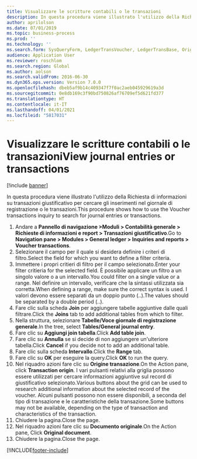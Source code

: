 ```yaml
---
title: Visualizzare le scritture contabili o le transazioni
description: In questa procedura viene illustrato l'utilizzo della Richiesta di informazioni su transazioni giustificativo per cercare gli inserimenti nel giornale di registrazione o le transazioni.
author: aprilolson
ms.date: 07/01/2019
ms.topic: business-process
ms.prod: ''
ms.technology: ''
ms.search.form: SysQueryForm, LedgerTransVoucher, LedgerTransBase, Originaldocuments
audience: Application User
ms.reviewer: roschlom
ms.search.region: Global
ms.author: aolson
ms.search.validFrom: 2016-06-30
ms.dyn365.ops.version: Version 7.0.0
ms.openlocfilehash: dbeb5af9b14c409347f7f0ac2aeb045929619a3d
ms.sourcegitcommit: 0e8db169c3f90bd750826af76709ef5d621fd377
ms.translationtype: HT
ms.contentlocale: it-IT
ms.lasthandoff: 04/01/2021
ms.locfileid: "5817031"
---
```

# <a name="view-journal-entries-or-transactions"></a><span data-ttu-id="fd101-103">Visualizzare le scritture contabili o le transazioni</span><span class="sxs-lookup"><span data-stu-id="fd101-103">View journal entries or transactions</span></span>

[!include [banner](../../includes/banner.md)]

<span data-ttu-id="fd101-104">In questa procedura viene illustrato l'utilizzo della Richiesta di informazioni su transazioni giustificativo per cercare gli inserimenti nel giornale di registrazione o le transazioni.</span><span class="sxs-lookup"><span data-stu-id="fd101-104">This procedure shows how to use the Voucher transactions inquiry to search for journal entries or transactions.</span></span>

1. <span data-ttu-id="fd101-105">Andare a **Pannello di navigazione >Moduli > Contabilità generale > Richieste di informazioni e report > Transazioni giustificativo**.</span><span class="sxs-lookup"><span data-stu-id="fd101-105">Go to **Navigation pane > Modules > General ledger > Inquiries and reports > Voucher transactions**.</span></span>
2. <span data-ttu-id="fd101-106">Selezionare il campo per il quale si desidera definire i criteri di filtro.</span><span class="sxs-lookup"><span data-stu-id="fd101-106">Select the field for which you want to define a filter criteria.</span></span>
3. <span data-ttu-id="fd101-107">Immettere i propri critieri di filtro per il campo selezionato.</span><span class="sxs-lookup"><span data-stu-id="fd101-107">Enter your filter critieria for the selected field.</span></span> <span data-ttu-id="fd101-108">È possibile applicare un filtro a un singolo valore o a un intervallo.</span><span class="sxs-lookup"><span data-stu-id="fd101-108">You could filter on a single value or a range.</span></span> <span data-ttu-id="fd101-109">Nel definire un intervallo, verificare che la sintassi utilizzata sia corretta.</span><span class="sxs-lookup"><span data-stu-id="fd101-109">When defining a range, make sure the correct syntax is used.</span></span> <span data-ttu-id="fd101-110">I valori devono essere separati da un doppio punto (..).</span><span class="sxs-lookup"><span data-stu-id="fd101-110">The values should be separated by a double period (..).</span></span>  
4. <span data-ttu-id="fd101-111">Fare clic sulla scheda **Join** per aggiungere tabelle aggiuntive dalle quali filtrare.</span><span class="sxs-lookup"><span data-stu-id="fd101-111">Click the **Joins** tab to add additional tables from which to filter.</span></span>
5. <span data-ttu-id="fd101-112">Nella struttura, selezionare **Tabelle/Voce giornale di registrazione generale**.</span><span class="sxs-lookup"><span data-stu-id="fd101-112">In the tree, select **Tables/General journal entry**.</span></span>
6. <span data-ttu-id="fd101-113">Fare clic su **Aggiungi join tabella**.</span><span class="sxs-lookup"><span data-stu-id="fd101-113">Click **Add table join**.</span></span>
7. <span data-ttu-id="fd101-114">Fare clic su **Annulla** se si decide di non aggiungere un'ulteriore tabella.</span><span class="sxs-lookup"><span data-stu-id="fd101-114">Click **Cancel** if you decide not to add an additional table.</span></span>
8. <span data-ttu-id="fd101-115">Fare clic sulla scheda **Intervallo**.</span><span class="sxs-lookup"><span data-stu-id="fd101-115">Click the **Range** tab.</span></span>
9. <span data-ttu-id="fd101-116">Fare clic su **OK** per eseguire la query.</span><span class="sxs-lookup"><span data-stu-id="fd101-116">Click **OK** to run the query.</span></span>
10. <span data-ttu-id="fd101-117">Nel riquadro azioni fare clic su **Origine transazione**.</span><span class="sxs-lookup"><span data-stu-id="fd101-117">On the Action pane, click **Transaction origin**.</span></span> <span data-ttu-id="fd101-118">I vari pulsanti relativi alla griglia possono essere utilizzati per cercare informazioni aggiuntive sul record di giustificativo selezionato.</span><span class="sxs-lookup"><span data-stu-id="fd101-118">Various buttons about the grid can be used to research additional information about the selected record of the voucher.</span></span> <span data-ttu-id="fd101-119">Alcuni pulsanti possono non essere disponibili, a seconda del tipo di transazione e le caratteristiche della transazione.</span><span class="sxs-lookup"><span data-stu-id="fd101-119">Some buttons may not be available, depending on the type of transaction and characteristics of the transaction.</span></span>
11. <span data-ttu-id="fd101-120">Chiudere la pagina.</span><span class="sxs-lookup"><span data-stu-id="fd101-120">Close the page.</span></span>
12. <span data-ttu-id="fd101-121">Nel riquadro azioni fare clic su **Documento originale**.</span><span class="sxs-lookup"><span data-stu-id="fd101-121">On the Action pane, Click **Original document**.</span></span>
13. <span data-ttu-id="fd101-122">Chiudere la pagina.</span><span class="sxs-lookup"><span data-stu-id="fd101-122">Close the page.</span></span>



[!INCLUDE[footer-include](../../../includes/footer-banner.md)]